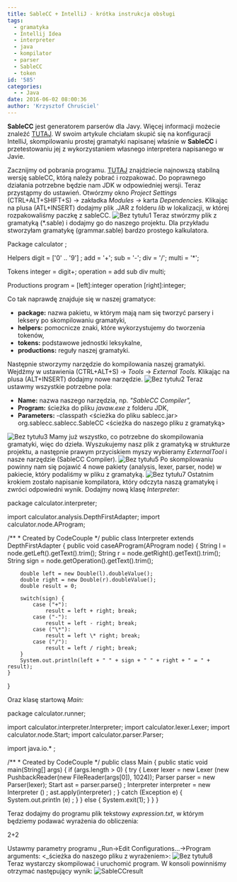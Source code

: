 ```yaml
---
title: SableCC + IntelliJ - krótka instrukcja obsługi
tags:
  - gramatyka
  - Intellij Idea
  - interpreter
  - java
  - kompilator
  - parser
  - SableCC
  - token
id: '585'
categories:
  - - Java
date: 2016-06-02 08:00:36
author: 'Krzysztof Chruściel'
---
```


**SableCC** jest generatorem parserów dla Javy. Więcej informacji możecie znaleźć [TUTAJ](http://www.sablecc.org/). W swoim artykule chciałam skupić się na konfiguracji IntelliJ, skompilowaniu prostej gramatyki napisanej właśnie w **SableCC** i przetestowaniu jej z wykorzystaniem własnego interpretera napisanego w Javie.
<!-- more -->
Zacznijmy od pobrania programu. [TUTAJ](http://www.sablecc.org/downloads) znajdziecie najnowszą stabilną wersję sableCC, którą należy pobrać i rozpakować. Do poprawnego działania potrzebne będzie nam JDK w odpowiedniej wersji. Teraz przystąpmy do ustawień. Otwórzmy okno _Project Settings_ (CTRL+ALT+SHIFT+S) -> zakładka _Modules ->_ karta _Dependencies._ Klikając na plusa (ATL+INSERT) dodajmy plik .JAR z folderu _lib_ w lokalizacji, w której rozpakowaliśmy paczkę z sableCC.   ![Bez tytułu1](http://codecouple.pl/wp-content/uploads/2016/05/Bez-tytułu1.jpg) Teraz stwórzmy plik z gramatyką (\*.sable) i dodajmy go do naszego projektu. Dla przykładu stworzyłam gramatykę (grammar.sable) bardzo prostego kalkulatora.

Package calculator ;

Helpers
    digit = \['0' .. '9'\] ;
    add = '+';
    sub = '-';
    div = '/';
    multi = '\*';

Tokens
    integer = digit+;
    operation = add  sub  div  multi;

Productions
    program = \[left\]:integer operation \[right\]:integer;

Co tak naprawdę znajduje się w naszej gramatyce:

*   **package:** nazwa pakietu, w którym mają nam się tworzyć parsery i leksery po skompilowaniu gramatyki,
*   **helpers:** pomocnicze znaki, które wykorzystujemy do tworzenia tokenów,
*   **tokens:** podstawowe jednostki leksykalne,
*   **productions:** reguły naszej gramatyki.

Następnie stworzymy narzędzie do kompilowania naszej gramatyki. Wejdźmy w ustawienia (CTRL+ALT+S) -> _Tools_ -> _External Tools._ Klikając na plusa (ALT+INSERT) dodajmy nowe narzędzie. ![Bez tytułu2](http://codecouple.pl/wp-content/uploads/2016/05/Bez-tytułu2.jpg) Teraz ustawmy wszystkie potrzebne pola:

*   **Name:** nazwa naszego narzędzia, np. _"SableCC Compiler",_
*   **Program:** ścieżka do pliku _javaw.exe_ z folderu JDK,
*   **Parameters:** \-classpath <ścieżka do pliku sablecc.jar> org.sablecc.sablecc.SableCC <ścieżka do naszego pliku z gramatyką>

![Bez tytułu3](http://codecouple.pl/wp-content/uploads/2016/05/Bez-tytułu3.jpg) Mamy już wszystko, co potrzebne do skompilowania gramatyki, więc do dzieła. Wyszukujemy nasz plik z gramatyką w strukturze projektu, a następnie prawym przyciskiem myszy wybieramy _ExternalTool_ i nasze narzędzie (SableCC Compiler). ![Bez tytułu5](http://codecouple.pl/wp-content/uploads/2016/05/Bez-tytułu5.jpg) Po skompilowaniu powinny nam się pojawić 4 nowe pakiety (analysis, lexer, parser, node) w pakiecie, który podaliśmy w pliku z gramatyką. ![Bez tytułu7](http://codecouple.pl/wp-content/uploads/2016/05/Bez-tytułu7.jpg) Ostatnim krokiem zostało napisanie kompilatora, który odczyta naszą gramatykę i zwróci odpowiedni wynik. Dodajmy nową klasę _Interpreter:_

package calculator.interpreter;

import calculator.analysis.DepthFirstAdapter;
import calculator.node.AProgram;

/\*\*
 \* Created by CodeCouple
 \*/
public class Interpreter extends DepthFirstAdapter {
    public void caseAProgram(AProgram node) {
        String l = node.getLeft().getText().trim();
        String r = node.getRight().getText().trim();
        String sign = node.getOperation().getText().trim();

        double left = new Double(l).doubleValue();
        double right = new Double(r).doubleValue();
        double result = 0;

        switch(sign) {
            case ("+"):
                result = left + right; break;
            case ("-"):
                result = left - right; break;
            case ("\*"):
                result = left \* right; break;
            case ("/"):
                result = left / right; break;
        }
        System.out.println(left + " " + sign + " " + right + " = " + result);
    }
}

Oraz klasę startową _Main:_

package calculator.runner;

import calculator.interpreter.Interpreter;
import calculator.lexer.Lexer;
import calculator.node.Start;
import calculator.parser.Parser;

import java.io.\* ;

/\*\*
 \* Created by CodeCouple
 \*/
public class Main {
    public static void main(String\[\] args) {
        if (args.length > 0) {
            try {
                Lexer lexer = new Lexer (new PushbackReader(new FileReader(args\[0\]), 1024));
                Parser parser = new Parser(lexer);
                Start ast = parser.parse() ;
                Interpreter interpreter = new Interpreter () ;
                ast.apply(interpreter) ;
            }
            catch (Exception e) {
                System.out.println (e) ;
            }
        } else {
            System.exit(1);
        }
    }
}

Teraz dodajmy do programu plik tekstowy _expression.txt_, w którym będziemy podawać wyrażenia do obliczenia:

2+2

Ustawmy parametry programu _Run->Edit Configurations...->Program arguments: <_ścieżka do naszego pliku z wyrażeniem>: ![Bez tytułu8](http://codecouple.pl/wp-content/uploads/2016/05/Bez-tytułu8.jpg) Teraz wystarczy skompilować i uruchomić program. W konsoli powinniśmy otrzymać następujący wynik: ![SableCCresult](http://codecouple.pl/wp-content/uploads/2016/06/SableCCresult.jpg)